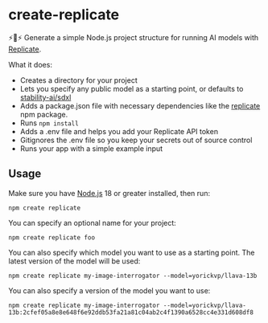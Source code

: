 # create-replicate 

⚡️🐢⚡️ Generate a simple Node.js project structure for running AI models with [Replicate](https://replicate.com).

What it does:

- Creates a directory for your project
- Lets you specify any public model as a starting point, or defaults to [stability-ai/sdxl](https://replicate.com/stability-ai/sdxl)
- Adds a package.json file with necessary dependencies like the [replicate](https://npm.im/replicate) npm package.
- Runs `npm install`
- Adds a .env file and helps you add your Replicate API token
- Gitignores the .env file so you keep your secrets out of source control
- Runs your app with a simple example input

## Usage

Make sure you have [Node.js](https://nodejs.org/) 18 or greater installed, then run:

```console
npm create replicate
```

You can specify an optional name for your project:

```console
npm create replicate foo
```

You can also specify which model you want to use as a starting point. The latest version of the model will be used:

```console
npm create replicate my-image-interrogator --model=yorickvp/llava-13b
```

You can also specify a version of the model you want to use:

```console
npm create replicate my-image-interrogator --model=yorickvp/llava-13b:2cfef05a8e8e648f6e92ddb53fa21a81c04ab2c4f1390a6528cc4e331d608df8
```